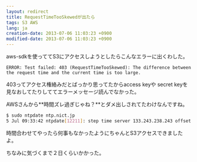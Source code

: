 ```yaml
---
layout: redirect
title: RequestTimeTooSkewedが出たら
tags: S3 AWS
lang: ja
creation-date: 2013-07-06 11:03:23 +0900
modified-date: 2013-07-06 11:03:23 +0900
---
```

aws-sdkを使っててS3にアクセスしようとしたらこんなエラーに出くわした。

```
ERROR: Test failed: 403 (RequestTimeTooSkewed): The difference between the request time and the current time is too large.
```

403ってアクセス権絡みだとばっかり思ってたからaccess keyや
secret keyを見なおしてたりしててエラーメッセージ読んでなかった。

AWSさんから**時間ズレ過ぎじゃね？**とダメ出しされてたわけなんですね。

```bash
$ sudo ntpdate ntp.nict.jp
5 Jul 09:33:42 ntpdate[12211]: step time server 133.243.238.243 offset 1333.582866 sec
```

時間合わせてやったら何事もなかったようにちゃんとS3アクセスできましたよ。

ちなみに気づくまで２日くらいかかった。
